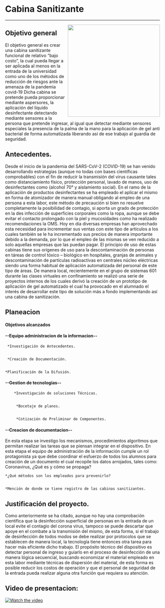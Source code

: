  # Cabina Sanitizante

 ---

<img align="right" width="300" height="300" src="https://user-images.githubusercontent.com/93307107/139610125-b172fa1f-c404-4a08-b909-e563eeaebabc.jpg">


## Objetivo general 
El objetivo general es crear una cabina sanitizante funcional de relativo “bajo costo”, la cual
pueda llegar a ser aplicada al menos en la entrada de la universidad como uno de los
métodos de reducción de riesgos ante la amenaza de la pandemia covid-19
Dicha cabina se pretende pueda proporcionar mediante aspersores, la aplicación del líquido
desinfectante detectando mediante sensores a la persona que pretende ingresar, al igual que
detectar mediante sensores especiales la presencia de la palma de la mano para la
aplicación de gel anti bacterial de forma automatizada liberando así de ese trabajo al guardia
de seguridad.

## Antecedentes.
Desde el inicio de la pandemia del SARS-CoV-2 (COVID-19) se han venido desarrollando
estrategias (aunque no todas con bases científicas comprobables) con el fin de reducir la
transmisión del virus causante tales como distanciamiento físico, protección personal, lavado
de manos, uso de desinfectantes como (alcohol 70° y aislamiento social).
En el ramo de la aplicación de productos desinfectantes se ha empleado el aplicar el mismo
en forma de atomizador de manera manual obligando al empleo de una persona a esta labor,
este método de precaución si bien no resuelve completamente la posibilidad de contagio, si
aporta un grado de protección en la des infección de superficies corporales como la ropa,
aunque se debe evitar el contacto prolongado con la piel y mucosidades como ha realizado
recomendaciones la OMS.
Hoy en día diversas empresas han aprovechado esta necesidad para incrementar sus ventas
con este tipo de artículos a los cuales también se le ha incrementado sus precios de manera
importante debido a la demanda, por lo que el empleo de las mismas se ven reducido a solo
aquellas empresas que las puedan pagar.
El principio de uso de estas cabinas tiene sus orígenes de uso para la descontaminación de
personas en táreas de control tóxico – biológico en hospitales, granjas de animales y
descontaminación de partículas radioactivas en centrales núcleo eléctricas siendo una forma
habitual de aplicación automatizada del personal de este tipo de áreas.
De manera local, recientemente en el grupo de sistemas 601 durante las clases virtuales en
confinamiento se realizó una serie de proyectos internos de los cuales derivó la creación de
un prototipo de aplicación de gel automatizado el cual ha provocado en el alumnado el
interés de desarrollar este tipo de solución más a fondo implementando así una cabina de
sanitización.

## Planeacion 
#### Objetivos alcanzados
#### --Equipo administracion de la informacion--


     *Investigación de Antecedentes.
 
 
     *Creación de Documentación.


    *Planificación de la Difusión.
    
    
 #### --Gestion de tecnologias--
    
    
        *Investigación de soluciones Técnicas.
    
    
         *Bocetaje de planos.


         *Cotización de Preliminar de Componentes.
         
         
 #### --Creacion de documentacion--
        
        
En esta etapa se investigo los mecanismos, procedimientos algoritmos que permitan realizar las tareas que se piensan integrar en el dispositivo. 
En esta etapa el equipo de administración de la información cumple un rol protagonista ya que debe coordinar el esfuerzo de todos los alumnos para creación de un documento el cual recopile los datos arrojados, tales como:
    Coronavirus, ¿Qué es y cómo se propaga?
    
    
    *¿Qué métodos son los empleados para prevenirlo?
   
   
    *Mención de donde se tiene registro de las cabinas sanitizantes.





## Justificación del proyecto.
Como anteriormente se ha citado, aunque no hay una comprobación científica que la
desinfección superficial de personas en la entrada de un local evite el contagio del corona
virus, tampoco se puede descartar que apoye en el combate a la transmisión del mismo, de
esta forma, si el trabajo de desinfección de todos modos se debe realizar por protocolos que
se establecen de manera local, la tecnología tiene entonces otra tarea para hacer más
eficiente dicho trabajo.
El propósito técnico del dispositivo es detectar personal de ingreso y guiarlo en el proceso de
desinfección de una manera lógica secuencial, buscando economizar el material empleado
en esta labor mediante técnicas de dispersión del material, de esta forma es posible reducir
los costos de operación y que el personal de seguridad de la entrada pueda realizar alguna
otra función que requiera su atención.


## Video de presentacion:


[![Watch the video](https://user-images.githubusercontent.com/93307107/142710681-27c70c0f-ed24-492d-9b00-95e54dad423b.jpg)](https://drive.google.com/file/d/1WxEyeIh8FiGWC89cCVfUq0ZlsN3E9jBh/view?usp=sharing)






<p align="center">
  <img src="" />
</p>
